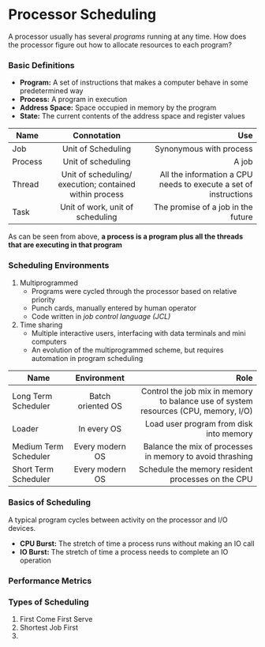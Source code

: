 # Processor Scheduling

A processor usually has several *programs* running at any time. How does the processor figure out how to allocate resources to each program?

### Basic Definitions
* **Program:** A set of instructions that makes a computer behave in some predetermined way
* **Process:** A program in execution
* **Address Space:** Space occupied in memory by the program
* **State:** The current contents of the address space and 
register values

| Name        | Connotation           | Use  |
| ------------- |:-------------:| -----:|
| Job      | Unit of Scheduling | Synonymous with process |
| Process      | Unit of scheduling      |   A job |
| Thread | Unit of scheduling/ execution; contained within process      |    All the information a CPU needs to execute a set of instructions |
| Task   | Unit of work, unit of scheduling| The promise of a job in the future |

As can be seen from above, **a process is a program plus all the threads that are executing in that program**


### Scheduling Environments
1. Multiprogrammed
	* Programs were cycled through the processor based on relative priority
	* Punch cards, manually entered by human operator
	* Code written in *job control language (JCL)*
2. Time sharing
	* Multiple interactive users, interfacing with data terminals and mini computers
	* An evolution of the multiprogrammed scheme, but requires automation in program scheduling

| Name	| Environment | Role  |
| ----- |:------------:|------:|
| Long Term Scheduler | Batch oriented OS | Control the job mix in memory to balance use of system resources (CPU, memory, I/O) |
| Loader | In every OS | Load user program from disk into memory |
| Medium Term Scheduler | Every modern OS | Balance the mix of processes in memory to avoid thrashing |
| Short Term Scheduler | Every modern OS | Schedule the memory resident processes on the CPU | 


### Basics of Scheduling
A typical program cycles between activity on the processor and I/O devices. 

* **CPU Burst:** The stretch of time a process runs without making an IO call
* **IO Burst:** The stretch of time a process needs to complete an IO operation

### Performance Metrics

### Types of Scheduling
1. First Come First Serve
2. Shortest Job First
3. 